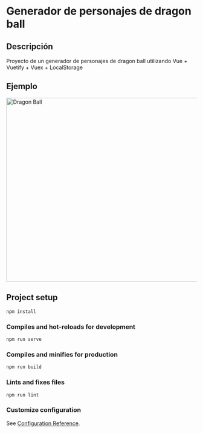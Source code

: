 # Generador de personajes de dragon ball

## Descripción
Proyecto de un generador de personajes de dragon ball utilizando Vue + Vuetify + Vuex + LocalStorage

## Ejemplo
<a data-flickr-embed="true" href="https://www.flickr.com/photos/86918208@N06/50012253753/in/dateposted-public/" title="Dragon Ball"><img src="https://live.staticflickr.com/65535/50012253753_03e1137cd6_k.jpg" width="1024" height="485" alt="Dragon Ball"></a>

## Project setup
```
npm install
```

### Compiles and hot-reloads for development
```
npm run serve
```

### Compiles and minifies for production
```
npm run build
```

### Lints and fixes files
```
npm run lint
```

### Customize configuration
See [Configuration Reference](https://cli.vuejs.org/config/).
